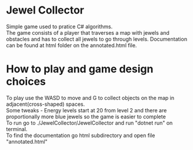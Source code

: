 # Jewel Collector 
Simple game used to pratice C# algorithms. <br>
The game consists of a player that traverses a map with jewels and obstacles and has to collect all  jewels to go through levels. Documentation can be found at html folder on the annotated.html file. <br>

# How to play and game design choices
To play use the WASD to move and G to collect objects on the map in adjacent(cross-shaped) spaces. <br>
Some tweaks - Energy levels start at 20 from level 2 and there are proportionally more blue jewels so the game is easier to complete <br>
To run go to ./JewelCollector/JewelCollector and run "dotnet run" on terminal. <br>
To find the documentation go html subdirectory and open file "annotated.html" <br>
